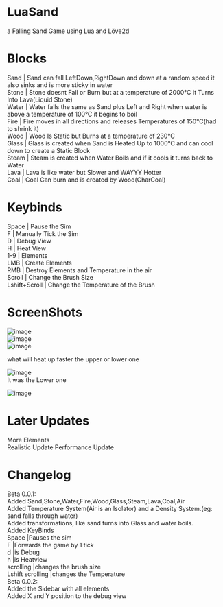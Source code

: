 # LuaSand

a Falling Sand Game using Lua and Löve2d

# Blocks

Sand  | Sand can fall LeftDown,RightDown and down at a random speed it also sinks and is more sticky in water  
Stone | Stone doesnt Fall or Burn but at a temperature of 2000°C it Turns Into Lava(Liquid Stone)  
Water | Water falls the same as Sand plus Left and Right when water is above a temperature of 100°C it begins to boil  
Fire  | Fire moves in all directions and releases Temperatures of 150°C(had to shrink it)  
Wood  | Wood Is Static but Burns at a temperature of 230°C  
Glass | Glass is created when Sand is Heated Up to 1000°C and can cool down to create a Static Block  
Steam | Steam is created when Water Boils and if it cools it turns back to Water  
Lava  | Lava is like water but Slower and WAYYY Hotter  
Coal  | Coal Can burn and is created by Wood(CharCoal)  


# Keybinds

Space         | Pause the Sim  
F             | Manually Tick the Sim  
D             | Debug View  
H             | Heat View  
1-9           | Elements  
LMB           | Create Elements  
RMB           | Destroy Elements and Temperature in the air  
Scroll        | Change the Brush Size  
Lshift+Scroll | Change the Temperature of the Brush  

# ScreenShots  

![image](https://github.com/Flamejo9774/LuaSand/assets/88045266/0a59377c-a059-4566-8383-4511127ea24e)  
![image](https://github.com/Flamejo9774/LuaSand/assets/88045266/6f0bc6be-5a74-4f16-b70c-ecdf9b8f2d5a)  
![image](https://github.com/Flamejo9774/LuaSand/assets/88045266/07aeb577-0082-4bbb-833c-216b2f7e1572)  

what will heat up faster the upper or lower one  

![image](https://github.com/Flamejo9774/LuaSand/assets/88045266/f316d0a7-de39-4aed-a608-f9b0dcfebe86)  
It was the Lower one

![image](https://github.com/Flamejo9774/LuaSand/assets/88045266/c69de2ae-85b4-4ae0-a1eb-861727fb03ca)  

# Later Updates  
More Elements  
Realistic Update
Performance Update  
# Changelog  
Beta 0.0.1:  
  Added Sand,Stone,Water,Fire,Wood,Glass,Steam,Lava,Coal,Air  
  Added Temperature System(Air is an Isolator) and a Density System.(eg: sand falls through water)  
  Added transformations, like sand turns into Glass and water boils.  
  Added KeyBinds  
  Space             |Pauses the sim  
  F                 |Forwards the game by 1 tick  
  d                 |is Debug  
  h                 |is Heatview  
  scrolling         |changes the brush size  
  Lshift scrolling  |changes the Temperature  
Beta 0.0.2:  
  Added the Sidebar with all elements  
  Added X and Y position to the debug view  
